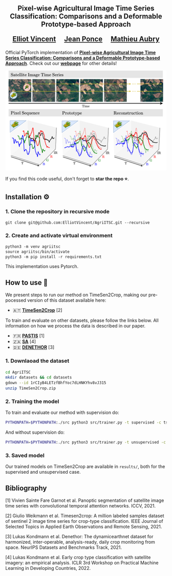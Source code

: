 <div align="center">
<h2>
Pixel-wise Agricultural Image Time Series Classification: Comparisons and a Deformable Prototype-based Approach<p></p>

<a href="https://imagine.enpc.fr/~vincente/">Elliot Vincent</a>&emsp;
<a href="https://www.di.ens.fr/~ponce/">Jean Ponce</a>&emsp;
<a href="https://imagine.enpc.fr/~aubrym/">Mathieu Aubry</a>

<p></p>

</h2>
</div>

Official PyTorch implementation of [**Pixel-wise Agricultural Image Time Series Classification: Comparisons and a Deformable Prototype-based Approach**](http://arxiv.org/abs/2303.12533).
Check out our [**webpage**](https://imagine.enpc.fr/~vincente/agriitsc) for other details!

![alt text](https://github.com/ElliotVincent/AgriITSC/blob/main/agriitsc_teaser.png?raw=true)

If you find this code useful, don't forget to <b>star the repo :star:</b>.


## Installation :gear:

### 1. Clone the repository in recursive mode

```
git clone git@github.com:ElliotVincent/AgriITSC.git --recursive
```

### 2. Create and activate virtual environment

```
python3 -m venv agriitsc
source agriitsc/bin/activate
python3 -m pip install -r requirements.txt
```
This implementation uses Pytorch.
## How to use :rocket:

We present steps to run our method on TimeSen2Crop, making our pre-pocessed version of this dataset available here:

- :austria: [**TimeSen2Crop**](https://drive.google.com/file/d/1rCIyB4LETzfBhfYoc7dLHNKYhv8vJ315/) [2]

To train and evaluate on other datasets, please follow the links below. 
All information on how we process the data is described in our paper.

- :fr: [**PASTIS**](https://zenodo.org/record/5012942) [1]
- :south_africa: [**SA**](https://mlhub.earth/data/ref_fusion_competition_south_africa) [4]
- :de: [**DENETHOR**](https://mlhub.earth/data/dlr_fusion_competition_germany) [3]
 
### 1. Downlaoad the dataset

```bash
cd AgriITSC
mkdir datasets && cd datasets
gdown --id 1rCIyB4LETzfBhfYoc7dLHNKYhv8vJ315
unzip TimeSen2Crop.zip
```

### 2. Training the model

To train and evaluate our method with supervision do:

```bash
PYTHONPATH=$PYTHONPATH:./src python3 src/trainer.py -t supervised -c ts2c_dtits_supervised.yaml
```

And without supervision do:

```bash
PYTHONPATH=$PYTHONPATH:./src python3 src/trainer.py -t unsupervised -c ts2c_dtits_unsupervised.yaml
```

### 3. Saved model

Our trained models on TimeSen2Crop are available in `results/`, both for the supervised and unsupervised case.

## Bibliography

[1] Vivien Sainte Fare Garnot et al. Panoptic segmentation of satellite image time series with convolutional temporal attention networks. ICCV, 2021.

[2] Giulio Weikmann et al. Timesen2crop: A million labeled samples dataset of sentinel 2 image time series for crop-type classification. IEEE Journal of Selected Topics in Applied Earth Observations and Remote Sensing, 2021.

[3] Lukas Kondmann et al. Denethor: The dynamicearthnet dataset for harmonized, inter-operable, analysis-ready, daily crop monitoring from space. NeurIPS Datasets and Benchmarks Track, 2021.

[4] Lukas Kondmann et al. Early crop type classification with satellite imagery: an empirical analysis. ICLR 3rd Workshop on Practical Machine Learning in Developing Countries, 2022.

